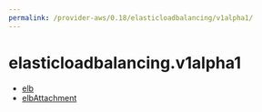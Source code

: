 ```yaml
---
permalink: /provider-aws/0.18/elasticloadbalancing/v1alpha1/
---
```


# elasticloadbalancing.v1alpha1



* [elb](elb.md)
* [elbAttachment](elbAttachment.md)